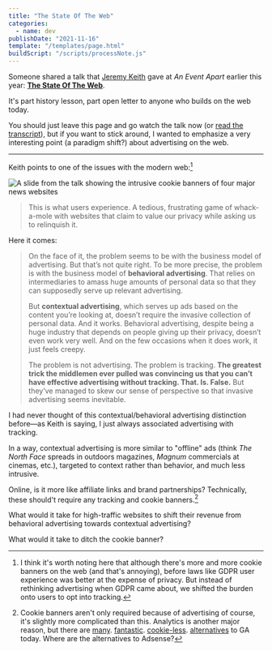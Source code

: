 ```yaml
---
title: "The State Of The Web"
categories:
  - name: dev
publishDate: "2021-11-16"
template: "/templates/page.html"
buildScript: "/scripts/processNote.js"
---
```


Someone shared a talk that [Jeremy Keith](https://adactio.com/ "Link to Jeremy Keith's personal website Adactio") gave at _An Event Apart_ earlier this year: [**The State Of The Web**](https://vimeo.com/641568337 "Link to the video on Vimeo").

It's part history lesson, part open letter to anyone who builds on the web today.

You should just leave this page and go watch the talk now (or [read the transcript](https://adactio.com/articles/18580)), but if you want to stick around, I wanted to emphasize a very interesting point (a paradigm shift?) about advertising on the web.

---

Keith points to one of the issues with the modern web:[^1]

![A slide from the talk showing the intrusive cookie banners of four major news websites](/static/images/the-state-of-the-web.png)

> This is what users experience. A tedious, frustrating game of whack-a-mole with websites that claim to value our privacy while asking us to relinquish it.

Here it comes:

> On the face of it, the problem seems to be with the business model of advertising. But that’s not quite right. To be more precise, the problem is with the business model of **behavioral advertising**. That relies on intermediaries to amass huge amounts of personal data so that they can supposedly serve up relevant advertising.
>
> But **contextual advertising**, which serves up ads based on the content you’re looking at, doesn’t require the invasive collection of personal data. And it works. Behavioral advertising, despite being a huge industry that depends on people giving up their privacy, doesn’t even work very well. And on the few occasions when it does work, it just feels creepy.
>
> The problem is not advertising. The problem is tracking. **The greatest trick the middlemen ever pulled was convincing us that you can’t have effective advertising without tracking. That. Is. False.** But they’ve managed to skew our sense of perspective so that invasive advertising seems inevitable.

I had never thought of this contextual/behavioral advertising distinction before—as Keith is saying, I just always associated advertising with tracking.

In a way, contextual advertising is more similar to "offline" ads (think _The North Face_ spreads in outdoors magazines, _Magnum_ commercials at cinemas, etc.), targeted to context rather than behavior, and much less intrusive.

Online, is it more like affiliate links and brand partnerships? Technically, these should't require any tracking and cookie banners.[^2]

What would it take for high-traffic websites to shift their revenue from behavioral advertising towards contextual advertising?

What would it take to ditch the cookie banner?

[^1]: I think it's worth noting here that although there's more and more cookie banners on the web (and that's annoying), before laws like GDPR user experience was better at the expense of privacy. But instead of rethinking advertising when GDPR came about, we shifted the burden onto users to opt into tracking.
[^2]: Cookie banners aren't only required because of advertising of course, it's slightly more complicated than this. Analytics is another major reason, but there are [many](https://simpleanalytics.com/ "Simple Analytics"). [fantastic](https://plausible.io/ "Plausible"). [cookie-less](https://usefathom.com/ "Fathom"). [alternatives](https://matomo.org/cookie-consent-banners/ "Matomo") to GA today. Where are the alternatives to Adsense?
